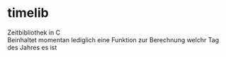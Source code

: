 # timelib

Zeitbibliothek in C<br/>
Beinhaltet momentan lediglich eine Funktion zur Berechnung welchr Tag des Jahres es ist
